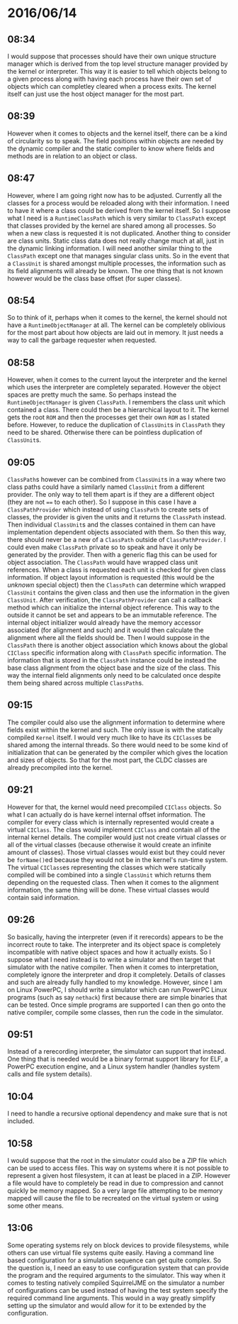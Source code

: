 # 2016/06/14

## 08:34

I would suppose that processes should have their own unique structure manager
which is derived from the top level structure manager provided by the kernel or
interpreter. This way it is easier to tell which objects belong to a given
process along with having each process have their own set of objects which can
completley cleared when a process exits. The kernel itself can just use the
host object manager for the most part.

## 08:39

However when it comes to objects and the kernel itself, there can be a kind of
circularity so to speak. The field positions within objects are needed by the
dynamic compiler and the static compiler to know where fields and methods
are in relation to an object or class.

## 08:47

However, where I am going right now has to be adjusted. Currently all the
classes for a process would be reloaded along with their information. I need to
have it where a class could be derived from the kernel itself. So I suppose
what I need is a `RuntimeClassPath` which is very similar to `ClassPath`
except that classes provided by the kernel are shared among all processes. So
when a new class is requested it is not duplicated. Another thing to consider
are class units. Static class data does not really change much at all, just in
the dynamic linking information. I will need another similar thing to the
`ClassPath` except one that manages singular class units. So in the event that
a `ClassUnit` is shared amongst multiple processes, the information such as its
field alignments will already be known. The one thing that is not known however
would be the class base offset (for super classes).

## 08:54

So to think of it, perhaps when it comes to the kernel, the kernel should not
have a `RuntimeObjectManager` at all. The kernel can be completely oblivious
for the most part about how objects are laid out in memory. It just needs a
way to call the garbage requester when requested.

## 08:58

However, when it comes to the current layout the interpreter and the kernel
which uses the interpreter are completely separated. However the object
spaces are pretty much the same. So perhaps instead the `RuntimeObjectManager`
is given `ClassPath`. I remembers the class unit which contained a class. There
could then be a hierarchical layout to it. The kernel gets the root `ROM` and
then the processes get their own `ROM` as I stated before. However, to reduce
the duplication of `ClassUnit`s in `ClassPath` they need to be shared.
Otherwise there can be pointless duplication of `ClassUnit`s.

## 09:05

`ClassPath`s however can be combined from `ClassUnit`s in a way where two
class paths could have a similarly named `ClassUnit` from a different provider.
The only way to tell them apart is if they are a different object (they are not
`==` to each other). So I suppose in this case I have a `ClassPathProvider`
which instead of using `ClassPath` to create sets of classes, the provider is
given the units and it returns the `ClassPath` instead. Then individual
`ClassUnit`s and the classes contained in them can have implementation
dependent objects associated with them. So then this way, there should never
be a new of a `ClassPath` outside of `ClassPathProvider`. I could even make
`ClassPath` private so to speak and have it only be generated by the provider.
Then with a generic flag this can be used for object association. The
`ClassPath` would have wrapped class unit references. When a class is requested
each unit is checked for given class information. If object layout information
is requested (this would be the _unknown_ special object) then the `ClassPath`
can determine which wrapped `ClassUnit` contains the given class and then
use the information in the given `ClassUnit`. After verification, the
`ClassPathProvider` can call a callback method which can initialize the
internal object reference. This way to the outside it cannot be set and appears
to be an immutable reference. The internal object initializer would already
have the memory accessor associated (for alignment and such) and it would then
calculate the alignment where all the fields should be. Then I would suppose
in the `ClassPath` there is another object association which knows about the
global `CIClass` specific information along with `ClassPath` specific
information. The information that is stored in the `ClassPath` instance could
be instead the base class alignment from the object base and the size of the
class. This way the internal field alignments only need to be calculated once
despite them being shared across multiple `ClassPath`s.

## 09:15

The compiler could also use the alignment information to determine where fields
exist within the kernel and such. The only issue is with the statically
compiled `Kernel` itself. I would very much like to have its `CIClass`es be
shared among the internal threads. So there would need to be some kind of
initialization that can be generated by the compiler which gives the location
and sizes of objects. So that for the most part, the CLDC classes are already
precompiled into the kernel.

## 09:21

However for that, the kernel would need precompiled `CIClass` objects. So
what I can actually do is have kernel internal offset information. The
compiler for every class which is internally represented would create a
virtual `CIClass`. The class would implement `CIClass` and contain all of the
internal kernel details. The compiler would just not create virtual classes
or all of the virtual classes (because otherwise it would create an infinite
amount of classes). Those virtual classes would exist but they could never be
`forName()`ed because they would not be in the kernel's run-time system. The
virtual `CIClass`es representing the classes which were statically compiled
will be combined into a single `ClassUnit` which returns them depending on the
requested class. Then when it comes to the alignment information, the same
thing will be done. These virtual classes would contain said information.

## 09:26

So basically, having the interpreter (even if it rerecords) appears to be the
incorrect route to take. The interpreter and its object space is completely
incompatible with native object spaces and how it actually exists. So I suppose
what I need instead is to write a simulator and then target that simulator with
the native compiler. Then when it comes to interpretation, completely ignore
the interpreter and drop it completely. Details of classes and such are already
fully handled to my knowledge. However, since I am on Linux PowerPC, I should
write a simulator which can run PowerPC Linux programs (such as say `nethack`)
first because there are simple binaries that can be tested. Once simple
programs are supported I can then go onto the native compiler, compile some
classes, then run the code in the simulator.

## 09:51

Instead of a rerecording interpreter, the simulator can support that instead.
One thing that is needed would be a binary format support library for ELF, a
PowerPC execution engine, and a Linux system handler (handles system calls and
file system details).

## 10:04

I need to handle a recursive optional dependency and make sure that is not
included.

## 10:58

I would suppose that the root in the simulator could also be a ZIP file which
can be used to access files. This way on systems where it is not possible to
represent a given host filesystem, it can at least be placed in a ZIP. However
a file would have to completely be read in due to compression and cannot
quickly be memory mapped. So a very large file attempting to be memory mapped
will cause the file to be recreated on the virtual system or using some other
means.

## 13:06

Some operating systems rely on block devices to provide filesystems, while
others can use virtual file systems quite easily. Having a command line based
configuration for a simulation sequence can get quite complex. So the question
is, I need an easy to use configuration system that can provide the program
and the required arguments to the simulator. This way when it comes to testing
natively compiled SquirrelJME on the simulator a number of configurations can
be used instead of having the test system specify the required command line
arguments. This would in a way greatly simplify setting up the simulator and
would allow for it to be extended by the configuration.

